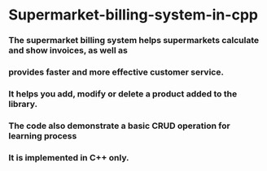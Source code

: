 # Supermarket-billing-system-in-cpp

### The supermarket billing system helps supermarkets calculate and show invoices, as well as
### provides faster and more effective customer service.
### It helps you add, modify or delete a product added to the library.
### The code also demonstrate a basic CRUD operation for learning process
### It is implemented in C++ only.

